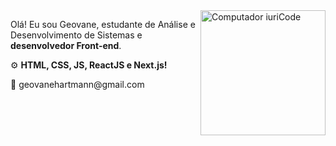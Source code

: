 <img src="https://raw.githubusercontent.com/MicaelliMedeiros/micaellimedeiros/master/image/computer-illustration.png" min-width="200px" max-width="200px" width="200px" align="right" alt="Computador iuriCode">

<p align="left"> 
  Olá! Eu sou Geovane, estudante de Análise e Desenvolvimento de Sistemas e<strong> desenvolvedor Front-end</strong>.
</p>

<p align="left">
 ⚙ <strong>HTML, CSS, JS, ReactJS e Next.js!</strong>
</p>

<p align="left">
  💌 geovanehartmann@gmail.com 
</p>

